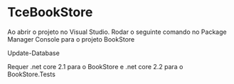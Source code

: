 # TceBookStore

Ao abrir o projeto no Visual Studio. Rodar o seguinte comando no Package Manager Console para o projeto BookStore

Update-Database

Requer .net core 2.1 para o BookStore e .net core 2.2 para o BookStore.Tests
